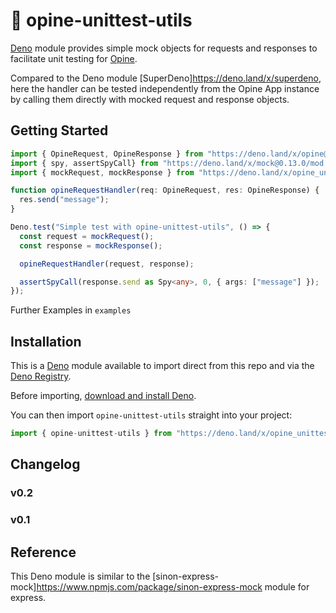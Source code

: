 # 🦕 opine-unittest-utils

[Deno](https://deno.land) module provides simple mock objects for requests and responses to facilitate unit testing for [Opine](https://deno.land/x/opine).

Compared to the Deno module [SuperDeno]https://deno.land/x/superdeno, here the handler can be tested independently from the Opine App instance by calling them directly with mocked request and response objects.

## Getting Started 

```ts
import { OpineRequest, OpineResponse } from "https://deno.land/x/opine@2.1.2/mod.ts";
import { spy, assertSpyCall} from "https://deno.land/x/mock@0.13.0/mod.ts";
import { mockRequest, mockResponse } from "https://deno.land/x/opine_unittest_utils";

function opineRequestHandler(req: OpineRequest, res: OpineResponse) {
  res.send("message");
}

Deno.test("Simple test with opine-unittest-utils", () => {
  const request = mockRequest();
  const response = mockResponse();

  opineRequestHandler(request, response);

  assertSpyCall(response.send as Spy<any>, 0, { args: ["message"] });
});
```
Further Examples in `examples`

## Installation

This is a [Deno](https://deno.land) module available to import direct from this repo and via the [Deno Registry](https://deno.land/x).

Before importing, [download and install Deno](https://deno.land/#installation).

You can then import `opine-unittest-utils` straight into your project:

```ts
import { opine-unittest-utils } from "https://deno.land/x/opine_unittest_utils/mod.ts";
```

## Changelog

### v0.2

### v0.1

## Reference

This Deno module is similar to the [sinon-express-mock]https://www.npmjs.com/package/sinon-express-mock module for express.
